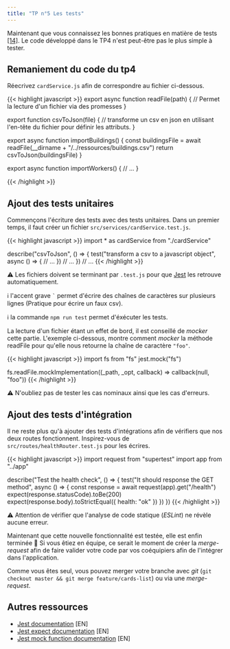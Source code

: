 ```yaml
---
title: "TP n°5 Les tests"
---
```


Maintenant que vous connaissez les bonnes pratiques en matière de tests [[14]](http://cours.usson.me/testing/cours/#/13). Le code développé dans le TP4 n'est peut-être pas le plus simple à tester.

## Remaniement du code du tp4

Réecrivez `cardService.js` afin de correspondre au fichier ci-dessous.

{{< highlight javascript >}}
export async function readFile(path) {
  // Permet la lecture d'un fichier via des promesses
}

export function csvToJson(file) {
  // transforme un csv en json en utilisant l'en-tête du fichier pour définir les attributs.
}

export async function importBuildings() {
  const buildingsFile = await readFile(__dirname + "/../ressources/buildings.csv")
  return csvToJson(buildingsFile)
}

export async function importWorkers() {
  // ...
}

{{< /highlight >}}

## Ajout des tests unitaires

Commençons l'écriture des tests avec des tests unitaires. Dans un premier temps, il faut créer un fichier `src/services/cardService.test.js`.

{{< highlight javascript >}}
import * as cardService from "./cardService"

describe("csvToJson", () => {
  test("transform a csv to a javascript object", async () => {
    // ...
  })
  // ...
})
// ...
{{< /highlight >}}

⚠️ Les fichiers doivent se terminant par `.test.js` pour que [Jest](https://jestjs.io/) les retrouve automatiquement.

ℹ️ l'accent grave `` ` `` permet d'écrire des chaînes de caractères sur plusieurs lignes (Pratique pour écrire un faux csv).

ℹ️ la commande `npm run test` permet d'éxécuter les tests.

La lecture d'un fichier étant un effet de bord, il est conseillé de *mocker* cette partie.
L'exemple ci-dessous, montre comment *mocker* la méthode readFile pour qu'elle nous retourne la chaîne de caractère `"foo"`.

{{< highlight javascript >}}
import fs from "fs"
jest.mock("fs")

fs.readFile.mockImplementation((_path, _opt, callback) => callback(null, "foo"))
{{< /highlight >}}

⚠️ N'oubliez pas de tester les cas nominaux ainsi que les cas d'erreurs.

## Ajout des tests d'intégration

Il ne reste plus qu'à ajouter des tests d'intégrations afin de vérifiers que nos deux routes fonctionnent.
Inspirez-vous de `src/routes/healthRouter.test.js` pour les écrires. 

{{< highlight javascript >}}
import request from "supertest"
import app from "../app"

describe("Test the health check", () => {
  test("It should response the GET method", async () => {
    const response = await request(app).get("/health")
    expect(response.statusCode).toBe(200)
    expect(response.body).toStrictEqual({ health: "ok" })
  })
})
{{< /highlight >}}

⚠️ Attention de vérifier que l'analyse de code statique (*ESLint*) ne révèle aucune erreur.

Maintenant que cette nouvelle fonctionnalité est testée, elle est enfin terminée 🎉
Si vous êtiez en équipe, ce serait le moment de créer la *merge-request* afin de faire valider votre code par vos coéquipiers afin de l'intégrer dans l'application.

Comme vous êtes seul, vous pouvez merger votre branche avec *git* (`git checkout master && git merge feature/cards-list`) ou via une *merge-request*.

## Autres ressources

 * [Jest documentation](https://jestjs.io/docs/en/getting-started) [EN]
 * [Jest expect documentation](https://jestjs.io/docs/en/expect) [EN]
 * [Jest mock function documentation](https://jestjs.io/docs/en/mock-function-api) [EN]
